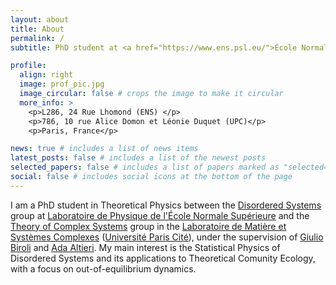 ```yaml
---
layout: about
title: About
permalink: /
subtitle: PhD student at <a href="https://www.ens.psl.eu/">École Normale Supérieure</a> and <a href="https://u-paris.fr/en/">Université Paris Cité</a> 

profile:
  align: right
  image: prof_pic.jpg
  image_circular: false # crops the image to make it circular
  more_info: >
    <p>L286, 24 Rue Lhomond (ENS) </p>
    <p>786, 10 rue Alice Domon et Léonie Duquet (UPC)</p>
    <p>Paris, France</p>

news: true # includes a list of news items
latest_posts: false # includes a list of the newest posts
selected_papers: false # includes a list of papers marked as "selected={true}"
social: false # includes social icons at the bottom of the page
---
```


I am a PhD student in Theoretical Physics between the [Disordered Systems](https://www.lpens.ens.psl.eu/research/phystat/systemes-desordonnes-applications/?lang=en) group at [Laboratoire de Physique de l'École Normale Supérieure](https://www.lpens.ens.psl.eu/) and the [Theory of Complex Systems](https://sites.google.com/view/theory-of-complex-systems/welcome) group in the [Laboratoire de Matière et Systèmes Complexes](https://fr.u-paris.fr/laboratoires/matiere-et-systemes-complexes) ([Université Paris Cité](https://u-paris.fr/en/)), under the supervision of [Giulio Biroli](https://www.lpens.ens.psl.eu/giulio-biroli/) and [Ada Altieri](https://www.adaaltieri.com/).
My main interest is the Statistical Physics of Disordered Systems and its applications to Theoretical Comunity Ecology, with a focus on out-of-equilibrium dynamics.
